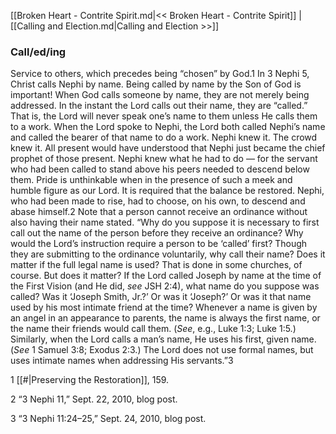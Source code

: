[[Broken Heart - Contrite Spirit.md|<< Broken Heart - Contrite Spirit]]  |  [[Calling and Election.md|Calling and Election >>]]

### Call/ed/ing
Service to others, which precedes being “chosen” by God.1 In 3 Nephi 5, Christ calls Nephi by name. Being called by name by the Son of God is important! When God calls someone by name, they are not merely being addressed. In the instant the Lord calls out their name, they are “called.” That is, the Lord will never speak one’s name to them unless He calls them to a work. When the Lord spoke to Nephi, the Lord both called Nephi’s name and called the bearer of that name to do a work. Nephi knew it. The crowd knew it. All present would have understood that Nephi just became the chief prophet of those present. Nephi knew what he had to do — for the servant who had been called to stand above his peers needed to descend below them. Pride is unthinkable when in the presence of such a meek and humble figure as our Lord. It is required that the balance be restored. Nephi, who had been made to rise, had to choose, on his own, to descend and abase himself.2 Note that a person cannot receive an ordinance without also having their name stated. “Why do you suppose it is necessary to first call out the name of the person before they receive an ordinance? Why would the Lord’s instruction require a person to be ‘called’ first? Though they are submitting to the ordinance voluntarily, why call their name? Does it matter if the full legal name is used? That is done in some churches, of course. But does it matter? If the Lord called Joseph by name at the time of the First Vision (and He did, *see* JSH 2:4), what name do you suppose was called? Was it ‘Joseph Smith, Jr.?’ Or was it ‘Joseph?’ Or was it that name used by his most intimate friend at the time? Whenever a name is given by an angel in an appearance to parents, the name is always the first name, or the name their friends would call them. (*See*, e.g., Luke 1:3; Luke 1:5.) Similarly, when the Lord calls a man’s name, He uses his first, given name. (*See* 1 Samuel 3:8; Exodus 2:3.) The Lord does not use formal names, but uses intimate names when addressing His servants.”3



1
[[#|Preserving the Restoration]], 159.


2 “3 Nephi 11,” Sept. 22, 2010, blog post.


3 “3 Nephi 11:24–25,” Sept. 24, 2010, blog post.